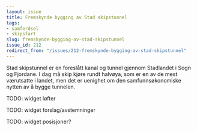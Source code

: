 ```yaml
---
layout: issue
title: Fremskynde bygging av Stad skipstunnel
tags:
- samferdsel
- skipsfart
slug: fremskynde-bygging-av-stad-skipstunnel
issue_id: 212
redirect_from: "/issues/212-fremskynde-bygging-av-stad-skipstunnel"
---
```


Stad skipstunnel er en foreslått kanal og tunnel gjennom Stadlandet i Sogn og Fjordane. I dag må skip kjøre rundt halvøya, som er en av de mest værutsatte i landet, men det er uenighet om den samfunnsøkonomiske nytten av å bygge tunnelen. 

TODO: widget løfter

TODO: widget forslag/avstemninger

TODO: widget posisjoner?

